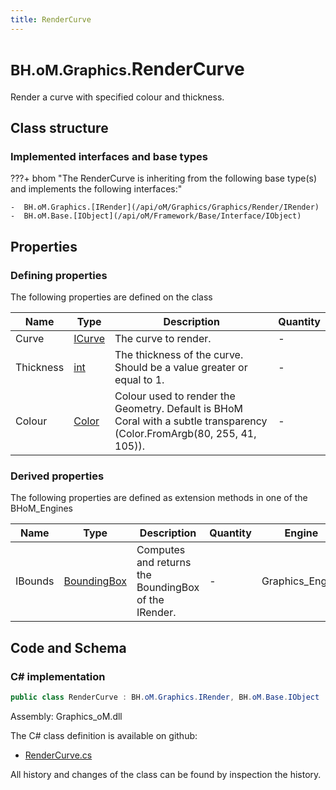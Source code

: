 ```yaml
---
title: RenderCurve
---
```


# <small>BH.oM.Graphics.</small>**RenderCurve**

Render a curve with specified colour and thickness.

## Class structure

### Implemented interfaces and base types

???+ bhom "The RenderCurve is inheriting from the following base type(s) and implements the following interfaces:"

    -  BH.oM.Graphics.[IRender](/api/oM/Graphics/Graphics/Render/IRender)
    -  BH.oM.Base.[IObject](/api/oM/Framework/Base/Interface/IObject)


## Properties



### Defining properties

The following properties are defined on the class

| Name             | Type             | Description      | Quantity         |
|------------------|------------------|------------------|------------------|
| Curve | [ICurve](/api/oM/Dimensional/Geometry/Curve/ICurve) | The curve to render. | - |
| Thickness | [int](https://learn.microsoft.com/en-us/dotnet/api/System.Int32?view=netstandard-2.0) | The thickness of the curve. Should be a value greater or equal to 1. | - |
| Colour | [Color](https://learn.microsoft.com/en-us/dotnet/api/System.Drawing.Color?view=netstandard-2.0) | Colour used to render the Geometry. Default is BHoM Coral with a subtle transparency (Color.FromArgb(80, 255, 41, 105)). | - |


### Derived properties

The following properties are defined as extension methods in one of the BHoM_Engines

| Name             | Type             | Description      | Quantity         | Engine           |
|------------------|------------------|------------------|------------------|------------------|
| IBounds | [BoundingBox](/api/oM/Dimensional/Geometry/Misc/BoundingBox) | Computes and returns the BoundingBox of the IRender. | - | Graphics_Engine |


## Code and Schema

### C# implementation

``` C# title="C#"
public class RenderCurve : BH.oM.Graphics.IRender, BH.oM.Base.IObject
```

Assembly: Graphics_oM.dll

The C# class definition is available on github:

- [RenderCurve.cs](https://github.com/BHoM/BHoM/blob/develop/Graphics_oM/Render\RenderCurve.cs)

All history and changes of the class can be found by inspection the history.
